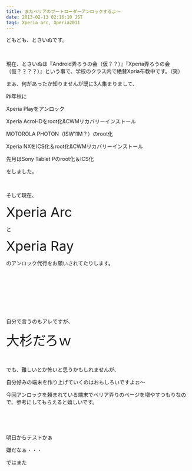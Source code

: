 ```yaml
---
title: またペリアのブートローダーアンロックするよ〜
date: 2013-02-13 02:16:10 JST
tags: Xperia arc, Xperia2011
---
```

<p>どもども、とさいぬです。</p>
<p>&nbsp;</p>
<p>現在、とさいぬは『Android弄ろうの会（仮？？）』『Xperia弄ろうの会（仮？？？？）』という事で、学校のクラス内で絶賛Xpria布教中です。（笑）</p>
<p>まぁ、何があったか知りませんが既に3人集まりまして、</p>
<p>昨年秋に</p>
<p>Xperia Playをアンロック</p>
<p>Xperia AcroHDをroot化&CWMリカバリーインストール</p>
<p>MOTOROLA PHOTON（ISW11M？）のroot化</p>
<p>Xperia NXをICS化＆root化&CWMリカバリーインストール</p>
<p>先月はSony Tablet Pのroot化＆ICS化</p>
<p>をしました。</p>
<p>&nbsp;</p>
<p>そして現在、</p>
<p><span style="font-size:36px;">Xperia Arc</span></p>
<p>と</p>
<p><span style="font-size:36px;">Xperia Ray</span></p>
<p>のアンロック代行をお願いされてたりします。</p>
<p>&nbsp;</p>
<p>&nbsp;</p>
<p>&nbsp;</p>
<p>&nbsp;</p>
<p>自分で言うのもアレですが、</p>
<p><span style="font-size:36px;">大杉だろｗ</span></p>
<p>&nbsp;</p>
<p>でも、難しいとか怖いと思うかもしれませんが、</p>
<p>自分好みの端末を作り上げていくのはおもしろいですよぉ〜</p>
<p>今回アンロックを頼まれている端末でペリア弄りのページを増やすつもりなので、参考にしてもらえると嬉しいです。</p>
<p>&nbsp;</p>
<p>&nbsp;</p>
<p>明日からテストかぁ</p>
<p>嫌だなぁ・・・</p>
<p>ではまた</p>
